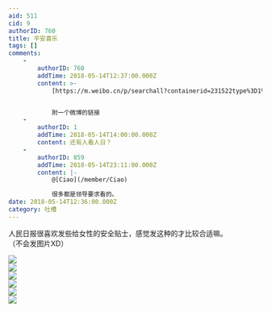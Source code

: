 ```yaml
---
aid: 511
cid: 9
authorID: 760
title: 平安喜乐
tags: []
comments:
    -
        authorID: 760
        addTime: 2018-05-14T12:37:00.000Z
        content: >-
            [https://m.weibo.cn/p/searchall?containerid=231522type%3D1%26q%3D%23%E5%A5%B3%E6%80%A7%E5%AE%89%E5%85%A8%E9%98%B2%E8%8C%83%E8%B4%B4%E5%A3%AB%23%26t%3D10&luicode=10000011&lfid=1076035843802801](https://m.weibo.cn/p/searchall?containerid=231522type%3D1%26q%3D%23%E5%A5%B3%E6%80%A7%E5%AE%89%E5%85%A8%E9%98%B2%E8%8C%83%E8%B4%B4%E5%A3%AB%23%26t%3D10&luicode=10000011&lfid=1076035843802801)


            附一个微博的链接
    -
        authorID: 1
        addTime: 2018-05-14T14:00:00.000Z
        content: 还有人看人日？
    -
        authorID: 859
        addTime: 2018-05-14T23:11:00.000Z
        content: |-
            @[Ciao](/member/Ciao)

            很多都是领导要求看的。
date: 2018-05-14T12:36:00.000Z
category: 吐槽
---
```


人民日报很喜欢发些给女性的安全贴士，感觉发这种的才比较合适嘛。  
（不会发图片XD）

![](https://i.imgur.com/2wby6PP.jpg)  
![](https://i.imgur.com/nZAxiIm.jpg)  
![](https://i.imgur.com/L2O1uSd.jpg)  
![](https://i.imgur.com/cXcKJXL.jpg)  
![](https://i.imgur.com/yWqhr3P.jpg)  
![](https://i.imgur.com/oZvpiBu.jpg)
